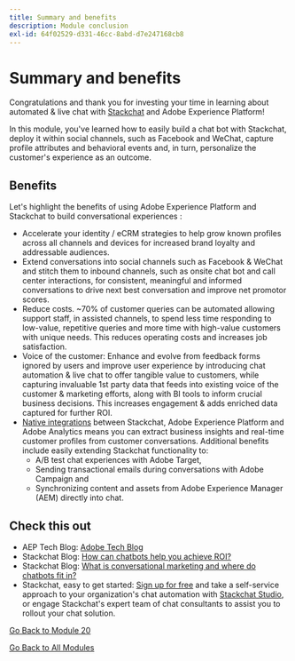 ```yaml
---
title: Summary and benefits
description: Module conclusion
exl-id: 64f02529-d331-46cc-8abd-d7e247168cb8
---
```

# Summary and benefits

Congratulations and thank you for investing your time in learning about automated & live chat with [Stackchat](https://stackchat.com/enterprise) and Adobe Experience Platform!

In this module, you've learned how to easily build a chat bot with Stackchat, deploy it within social channels, such as Facebook and WeChat, capture profile attributes and behavioral events and, in turn, personalize the customer's experience as an outcome.

## Benefits

Let's highlight the benefits of using Adobe Experience Platform and Stackchat to build conversational experiences :

- Accelerate your identity / eCRM strategies to help grow known profiles across all channels and devices for increased brand loyalty and addressable audiences.
- Extend conversations into social channels such as Facebook & WeChat and stitch them to inbound channels, such as onsite chat bot and call center interactions, for consistent, meaningful and informed conversations to drive next best conversation and improve net promotor scores.
- Reduce costs. ~70% of customer queries can be automated allowing support staff, in assisted channels, to spend less time responding to low-value, repetitive queries and more time with high-value customers with unique needs. This reduces operating costs and increases job satisfaction.
- Voice of the customer: Enhance and evolve from feedback forms ignored by users and improve user experience by introducing chat automation & live chat to offer tangible value to customers, while capturing invaluable 1st party data that feeds into existing voice of the customer & marketing efforts, along with BI tools to inform crucial business decisions. This increases engagement & adds enriched data captured for further ROI.
- [Native integrations](https://docs.stackchat.com/Integrations/Cloud-Configurations/Overview.html) between Stackchat, Adobe Experience Platform and Adobe Analytics means you can extract business insights and real-time customer profiles from customer conversations. Additional benefits include easily extending Stackchat functionality to:
  - A/B test chat experiences with Adobe Target, 
  - Sending transactional emails during conversations with Adobe Campaign and
  - Synchronizing content and assets from Adobe Experience Manager (AEM) directly into chat.

## Check this out

- AEP Tech Blog: [Adobe Tech Blog](https://medium.com/adobetech)
- Stackchat Blog: [How can chatbots help you achieve ROI?](https://stackchat.com/blog/how-can-chatbots-help-you-achieve-roi)
- Stackchat Blog: [What is conversational marketing and where do chatbots fit in?](https://stackchat.com/blog/what-is-conversational-marketing-and-where-do-chatbots-fit-in)
- Stackchat, easy to get started:
[Sign up for free](https://app.stackchat.com/account/register) and take a self-service approach to your organization's chat automation with [Stackchat Studio](https://stackchat.com/bot-builder), or engage Stackchat's expert team of chat consultants to assist you to rollout your chat solution.

[Go Back to Module 20](./ai-driven-chat-apps-stackchat.md)

[Go Back to All Modules](./../../overview.md)
